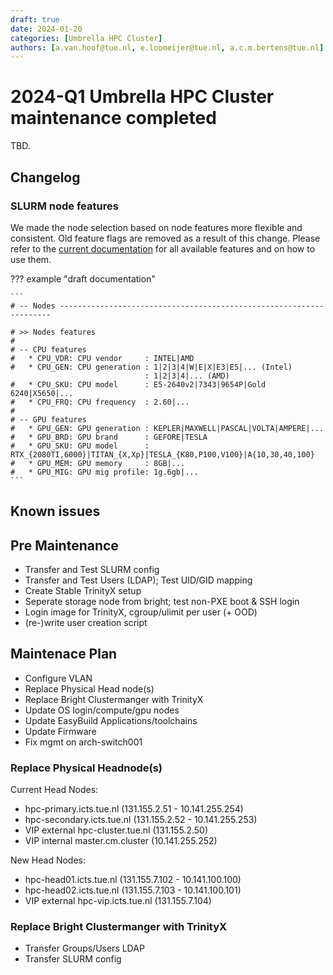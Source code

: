 ```yaml
---
draft: true
date: 2024-01-20
categories: [Umbrella HPC Cluster]
authors: [a.van.hoof@tue.nl, e.loomeijer@tue.nl, a.c.m.bertens@tue.nl]
---
```


# 2024-Q1 Umbrella HPC Cluster maintenance completed 

TBD.

<!-- more -->

## Changelog

### SLURM node features

We made the node selection based on node features more flexible and consistent. Old feature flags are removed as a result of this change.
Please refer to the [current documentation]() for all available features and on how to use them.

??? example "draft documentation"

    ```
    # -- Nodes --------------------------------------------------------------------
    
    # >> Nodes features
    #
    # -- CPU features
    #   * CPU_VDR: CPU vendor     : INTEL|AMD
    #   * CPU_GEN: CPU generation : 1|2|3|4|W|E|X|E3|E5|... (Intel)
                                  : 1|2|3|4|... (AMD)
    #   * CPU_SKU: CPU model      : E5-2640v2|7343|9654P|Gold 6240|X5650|...
    #   * CPU_FRQ: CPU frequency  : 2.60|...
    #
    # -- GPU features
    #   * GPU_GEN: GPU generation : KEPLER|MAXWELL|PASCAL|VOLTA|AMPERE|...
    #   * GPU_BRD: GPU brand      : GEFORE|TESLA
    #   * GPU_SKU: GPU model      : RTX_{2080TI,6000}|TITAN_{X,Xp}|TESLA_{K80,P100,V100}|A{10,30,40,100}
    #   * GPU_MEM: GPU memory     : 8GB|...
    #   * GPU_MIG: GPU mig profile: 1g.6gb|...
    ```

## Known issues

## Pre Maintenance

* Transfer and Test SLURM config
* Transfer and Test Users (LDAP); Test UID/GID mapping
* Create Stable TrinityX setup
* Seperate storage node from bright; test non-PXE boot & SSH login
* Login image for TrinityX, cgroup/ulimit per user (+ OOD)
* (re-)write user creation script 

## Maintenace Plan

* Configure VLAN
* Replace Physical Head node(s)
* Replace Bright Clustermanger with TrinityX
* Update OS login/compute/gpu nodes
* Update EasyBuild Applications/toolchains
* Update Firmware
* Fix mgmt on arch-switch001

### Replace Physical Headnode(s)

Current Head Nodes:
- hpc-primary.icts.tue.nl (131.155.2.51 - 10.141.255.254)
- hpc-secondary.icts.tue.nl (131.155.2.52 - 10.141.255.253) 
- VIP external hpc-cluster.tue.nl (131.155.2.50) 
- VIP internal master.cm.cluster (10.141.255.252)

New Head Nodes: 
- hpc-head01.icts.tue.nl (131.155.7.102 - 10.141.100.100)
- hpc-head02.icts.tue.nl (131.155.7.103 - 10.141.100.101)
- VIP external hpc-vip.icts.tue.nl (131.155.7.104)

### Replace Bright Clustermanger with TrinityX

* Transfer Groups/Users LDAP
* Transfer SLURM config 

